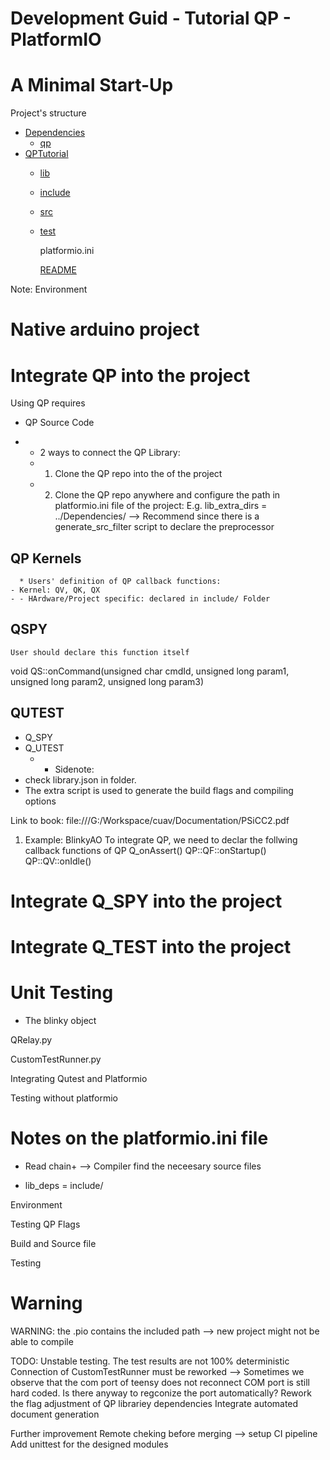 # Development Guid - Tutorial QP - PlatformIO

# A Minimal Start-Up

Project's structure
 * [Dependencies](./dir1)
    * [qp](./dir1/qp.ext)
 * [QPTutorial](./dir2)
    * [lib](./dir2/file21.ext)
    * [include](./dir2/file22.ext)
    * [src](./dir2/file23.ext)
    * [test](./dir2/file23.ext)
    
      platformio.ini
      
      [README](./README.md)
 
Note: 
  Environment
  
# Native arduino project
  
  

# Integrate QP into the project
Using QP requires
  - QP Source Code

  * - 2 ways to connect the QP Library:
    - 1. Clone the QP repo into the <lib/> of the project
    - 2. Clone the QP repo anywhere and configure the path in platformio.ini file of the project:
        E.g. lib_extra_dirs = ../Dependencies/ --> Recommend since there is a generate_src_filter script to declare the preprocessor
  
  ## QP Kernels
      * Users' definition of QP callback functions:
    - Kernel: QV, QK, QX
    - - HArdware/Project specific: declared in include/ Folder

  ## QSPY
    User should declare this function itself
  void QS::onCommand(unsigned char cmdId,
					unsigned long param1, unsigned long param2, unsigned long param3)



  ## QUTEST


  - Q_SPY
  - Q_UTEST
    - - Sidenote:
  - check library.json in <qp> folder.
  - The extra script is used to generate the build flags and compiling options

  Link to book: file:///G:/Workspace/cuav/Documentation/PSiCC2.pdf

 1. Example: BlinkyAO
  To integrate QP, we need to declar the follwing callback functions of QP
    Q_onAssert()
    QP::QF::onStartup()
    QP::QV::onIdle()

# Integrate Q_SPY into the project

# Integrate Q_TEST into the project

# Unit Testing
  - The blinky object

  QRelay.py

  CustomTestRunner.py

  Integrating Qutest and Platformio

  Testing without platformio

# Notes on the platformio.ini file
  - Read chain+ --> Compiler find the neceesary source files

  - lib_deps = 
    include/

  Environment

  Testing QP Flags 

  Build and Source file

  Testing


# Warning
  WARNING: the .pio contains the included path --> new project might not be able to compile


TODO:
  Unstable testing. The test results are not 100% deterministic
  Connection of CustomTestRunner must be reworked --> Sometimes we observe that the com port of teensy does not reconnect
  COM port is still hard coded. Is there anyway to regconize the port automatically?
  Rework the flag adjustment of QP librariey dependencies
  Integrate automated document generation

Further improvement
  Remote cheking before merging --> setup CI pipeline
  Add unittest for the designed modules  

